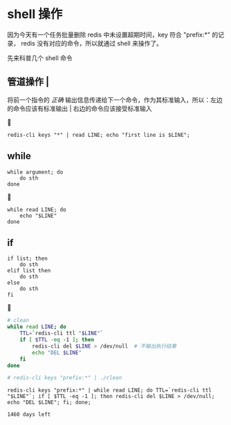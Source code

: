 # shell 操作

因为今天有一个任务批量删除 redis 中未设置超期时间，key 符合 "prefix:*" 的记录， redis 没有对应的命令，所以就通过 shell 来操作了。

先来科普几个 shell 命令

## 管道操作 |

将前一个指令的 *正确* 输出信息传递给下一个命令，作为其标准输入，所以：左边的命令应该有标准输出 | 右边的命令应该接受标准输入

🌰

```
redis-cli keys "*" | read LINE; echo "first line is $LINE";
```


## while

```
while argument; do
    do sth
done
```

🌰

```
while read LINE; do
    echo "$LINE"
done
```


## if

```
if list; then
    do sth
elif list then
    do sth
else
    do sth
fi
```

🌰

```bash
# clean
while read LINE; do
    TTL=`redis-cli ttl "$LINE"`
    if [ $TTL -eq -1 ]; then
        redis-cli del $LINE > /dev/null  # 不输出执行结果
        echo "DEL $LINE"
    fi
done

# redis-cli keys "prefix:*" | ./clean
```

```
redis-cli keys "prefix:*" | while read LINE; do TTL=`redis-cli ttl "$LINE"`; if [ $TTL -eq -1 ]; then redis-cli del $LINE > /dev/null; echo "DEL $LINE"; fi; done;
```



`1460 days left`
